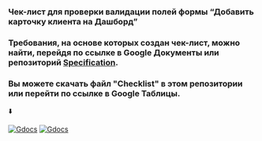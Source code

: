 ### Чек-лист для проверки валидации полей формы “Добавить карточку клиента на Дашборд”
### Требования, на основе которых создан чек-лист, можно найти, перейдя по ссылке в Google Документы или репозиторий [Specification](https://github.com/ConstantineQA/Specification).
### Вы можете скачать файл "Checklist" в этом репозитории или перейти по ссылке в Google Таблицы. 

⬇️

[![Gdocs](https://img.shields.io/badge/-docs.google-00AC47?style=for-the-badge&logo=google&logoColor=060138)](https://docs.google.com/spreadsheets/d/19OwGtYJsJD41HcpEWVDdUZ2EOkEXf2ppQJeBo7iJViE/edit?usp=sharing)
[![Gdocs](https://img.shields.io/badge/-docs.google-4285F4?style=for-the-badge&logo=google&logoColor=060138)](https://docs.google.com/spreadsheets/d/1JP5kqMWHTrCR5wSa3N5n2_WOEKclJQppcP8Qho-o8Ow/edit?usp=sharing)
